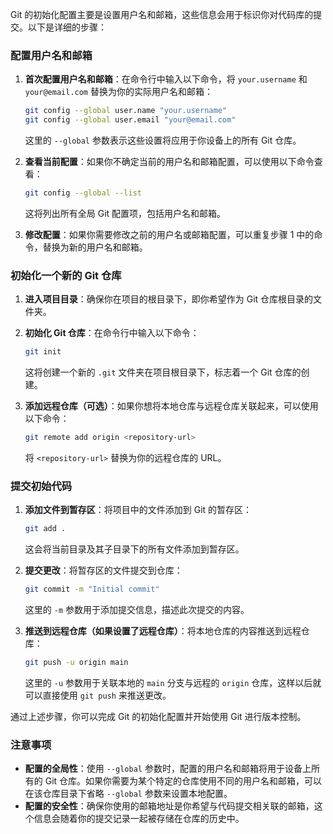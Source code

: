 Git 的初始化配置主要是设置用户名和邮箱，这些信息会用于标识你对代码库的提交。以下是详细的步骤：

### 配置用户名和邮箱

1. **首次配置用户名和邮箱**：在命令行中输入以下命令，将 `your.username` 和 `your@email.com` 替换为你的实际用户名和邮箱：
   ```bash
   git config --global user.name "your.username"
   git config --global user.email "your@email.com"
   ```
   这里的 `--global` 参数表示这些设置将应用于你设备上的所有 Git 仓库。

2. **查看当前配置**：如果你不确定当前的用户名和邮箱配置，可以使用以下命令查看：
   ```bash
   git config --global --list
   ```
   这将列出所有全局 Git 配置项，包括用户名和邮箱。

3. **修改配置**：如果你需要修改之前的用户名或邮箱配置，可以重复步骤 1 中的命令，替换为新的用户名和邮箱。

### 初始化一个新的 Git 仓库

1. **进入项目目录**：确保你在项目的根目录下，即你希望作为 Git 仓库根目录的文件夹。
2. **初始化 Git 仓库**：在命令行中输入以下命令：
   ```bash
   git init
   ```
   这将创建一个新的 `.git` 文件夹在项目根目录下，标志着一个 Git 仓库的创建。

3. **添加远程仓库（可选）**：如果你想将本地仓库与远程仓库关联起来，可以使用以下命令：
   ```bash
   git remote add origin <repository-url>
   ```
   将 `<repository-url>` 替换为你的远程仓库的 URL。

### 提交初始代码

1. **添加文件到暂存区**：将项目中的文件添加到 Git 的暂存区：
   ```bash
   git add .
   ```
   这会将当前目录及其子目录下的所有文件添加到暂存区。

2. **提交更改**：将暂存区的文件提交到仓库：
   ```bash
   git commit -m "Initial commit"
   ```
   这里的 `-m` 参数用于添加提交信息，描述此次提交的内容。

3. **推送到远程仓库（如果设置了远程仓库）**：将本地仓库的内容推送到远程仓库：
   ```bash
   git push -u origin main
   ```
   这里的 `-u` 参数用于关联本地的 `main` 分支与远程的 `origin` 仓库，这样以后就可以直接使用 `git push` 来推送更改。

通过上述步骤，你可以完成 Git 的初始化配置并开始使用 Git 进行版本控制。

### 注意事项

- **配置的全局性**：使用 `--global` 参数时，配置的用户名和邮箱将用于设备上所有的 Git 仓库。如果你需要为某个特定的仓库使用不同的用户名和邮箱，可以在该仓库目录下省略 `--global` 参数来设置本地配置。
- **配置的安全性**：确保你使用的邮箱地址是你希望与代码提交相关联的邮箱，这个信息会随着你的提交记录一起被存储在仓库的历史中。